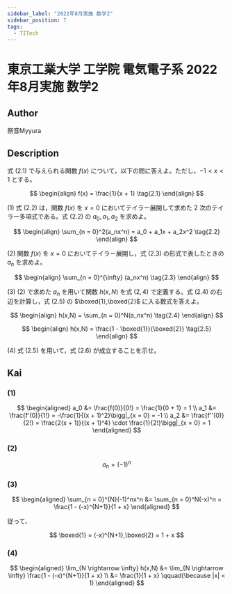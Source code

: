 ```yaml
---
sidebar_label: "2022年8月実施 数学2"
sidebar_position: 7
tags:
  - TITech
---
```

# 東京工業大学 工学院 電気電子系 2022年8月実施 数学2

## **Author**
祭音Myyura

## **Description**
式 $(2.1)$ で与えられる関数 $f(x)$ について，以下の問に答えよ。ただし，$-1 < x < 1$ とする。

$$
\begin{align}
f(x) = \frac{1}{x + 1} \tag{2.1}
\end{align}
$$

(1) 式 $(2.2)$ は，関数 $f(x)$ を $x = 0$ においてテイラー展開して求めた $2$ 次のテイラー多項式である。式 $(2.2)$ の $a_0,a_1,a_2$ を求めよ。

$$
\begin{align}
\sum_{n = 0}^2(a_nx^n) = a_0 + a_1x + a_2x^2 \tag{2.2}
\end{align}
$$

(2) 関数 $f(x)$ を $x = 0$ においてテイラー展開し，式 $(2.3)$ の形式で表したときの $a_n$ を求めよ。

$$
\begin{align}
\sum_{n = 0}^{\infty} (a_nx^n) \tag{2.3}
\end{align}
$$

(3) (2) で求めた $a_n$ を用いて関数 $h(x,N)$ を式 $(2,4)$ で定義する。式 $(2.4)$ の右辺を計算し，式 $(2.5)$ の $\boxed{1},\boxed{2}$ に入る数式を答えよ。

$$
\begin{align}
h(x,N) = \sum_{n = 0}^N(a_nx^n) \tag{2.4}
\end{align}
$$

$$
\begin{align}
h(x,N) = \frac{1 - \boxed{1}}{\boxed{2}} \tag{2.5}
\end{align}
$$

(4) 式 $(2.5)$ を用いて，式 $(2.6)$ が成立することを示せ。 

## **Kai** 
### (1)

<!-- $$
\sum_{n = 0}^{\infty} \frac{f^{(n)}(0)}{n!}x^n
$$ -->

$$
\begin{aligned}
a_0 &= \frac{f(0)}{0!} = \frac{1}{0 + 1} = 1 \\
a_1 &= \frac{f'(0)}{1!} = -\frac{1}{(x + 1)^2}\bigg|_{x = 0} = -1 \\
a_2 &= \frac{f''(0)}{2!} = \frac{2(x + 1)}{(x + 1)^4} \cdot \frac{1}{2!}\bigg|_{x = 0} = 1
\end{aligned}
$$

### (2)

$$
a_n = (-1)^n
$$

### (3)

$$
\begin{aligned}
\sum_{n = 0}^{N}(-1)^nx^n &= \sum_{n = 0}^N(-x)^n = \frac{1 - (-x)^{N+1}}{1 + x}
\end{aligned}
$$

従って、

$$
\boxed{1} = (-x)^{N+1},\boxed{2} = 1 + x
$$

### (4)

$$
\begin{aligned}
\lim_{N \rightarrow \infty} h(x,N) &= \lim_{N \rightarrow \infty} \frac{1 - (-x)^{N+1}}{1 + x} \\
&= \frac{1}{1 + x} \qquad(\because |x| < 1)
\end{aligned}
$$